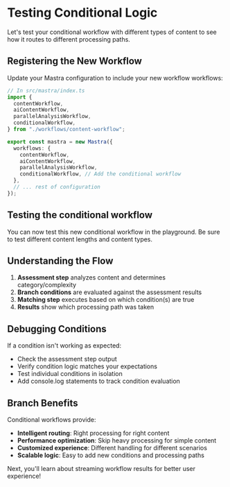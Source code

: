 # Testing Conditional Logic

Let's test your conditional workflow with different types of content to see how it routes to different processing paths.

## Registering the New Workflow

Update your Mastra configuration to include your new workflow workflows:

```typescript
// In src/mastra/index.ts
import {
  contentWorkflow,
  aiContentWorkflow,
  parallelAnalysisWorkflow,
  conditionalWorkflow,
} from "./workflows/content-workflow";

export const mastra = new Mastra({
  workflows: {
    contentWorkflow,
    aiContentWorkflow,
    parallelAnalysisWorkflow,
    conditionalWorkflow, // Add the conditional workflow
  },
  // ... rest of configuration
});
```

## Testing the conditional workflow

You can now test this new conditional workflow in the playground. Be sure to test different content lengths and content types.

## Understanding the Flow

1. **Assessment step** analyzes content and determines category/complexity
2. **Branch conditions** are evaluated against the assessment results
3. **Matching step** executes based on which condition(s) are true
4. **Results** show which processing path was taken

## Debugging Conditions

If a condition isn't working as expected:

- Check the assessment step output
- Verify condition logic matches your expectations
- Test individual conditions in isolation
- Add console.log statements to track condition evaluation

## Branch Benefits

Conditional workflows provide:

- **Intelligent routing**: Right processing for right content
- **Performance optimization**: Skip heavy processing for simple content
- **Customized experience**: Different handling for different scenarios
- **Scalable logic**: Easy to add new conditions and processing paths

Next, you'll learn about streaming workflow results for better user experience!
